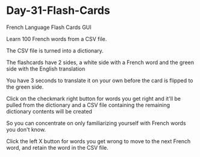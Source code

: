 # Day-31-Flash-Cards
French Language Flash Cards GUI

Learn 100 French words from a CSV file.

The CSV file is turned into a dictionary.

The flashcards have 2 sides, a white side with a French word and the green side with the English translation

You have 3 seconds to translate it on your own before the card is flipped to the green side.

Click on the checkmark right button for words you get right and it'll be pulled from the dictionary and a CSV file containing the remaining dictionary contents will be created

So you can concentrate on only familiarizing yourself with French words you don't know.

Click the left X button for words you get wrong to move to the next French word, and retain the word in the CSV file.
